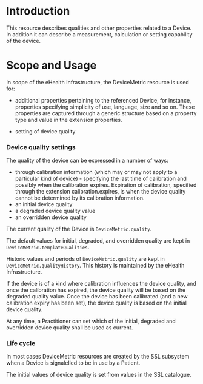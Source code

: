 # Introduction
This resource describes qualities and other properties related to a Device.
In addition it can describe a measurement, calculation or setting capability of the device.

# Scope and Usage
In scope of the eHealth Infrastructure, the DeviceMetric resource is used for:

* additional properties pertaining to the referenced Device, for instance, properties 
specifying simplicity of use, language, size and so on. These properties are captured
through a generic structure based on a property type and value in the extension properties.

* setting of device quality

### Device quality settings

The quality of the device can be expressed in a number of ways:

* through calibration information (which may or may not apply to a particular kind of device) -
 specifying the last time of calibration and possibly when the calibration expires. Expiration
 of calibration, specified through the extension calibration.expires, is when the device quality
 cannot be determined by its calibration information.   
* an initial device quality
* a degraded device quality value
* an overridden device quality

The current quality of the Device is `DeviceMetric.quality`.

The default values for initial, degraded, and overridden quality are kept in `DeviceMetric.templateQualities`.

Historic values and periods of `DeviceMetric.quality` are kept in `DeviceMetric.qualityHistory`.
This history is maintained by the eHealth Infrastructure.

If the device is of a kind where calibration influences the device quality, and once the
calibration has expired, the device quality will be based on the degraded quality value.
Once the device has been calibrated (and a new calibration expiry has been set), the 
device quality is based on the initial device quality. 

At any time, a Practitioner can set which of the initial, degraded and overridden device
quality shall be used as current.

### Life cycle
In most cases DeviceMetric resources are created by the SSL subsystem when a Device is signalelled
to be in use by a Patient. 

The initial values of device quality is set from values in the SSL catalogue.